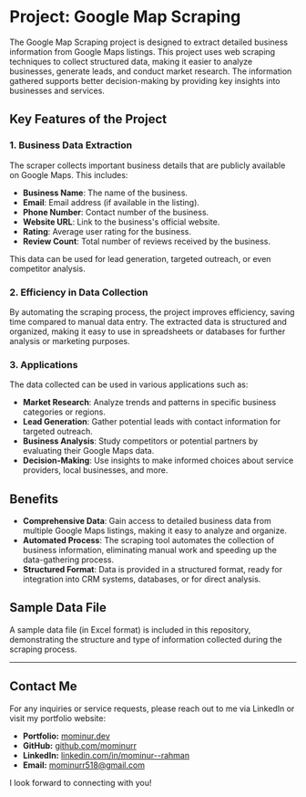 # Project: Google Map Scraping

The Google Map Scraping project is designed to extract detailed business information from Google Maps listings. This project uses web scraping techniques to collect structured data, making it easier to analyze businesses, generate leads, and conduct market research. The information gathered supports better decision-making by providing key insights into businesses and services.

## Key Features of the Project

### 1. Business Data Extraction
The scraper collects important business details that are publicly available on Google Maps. This includes:
- **Business Name**: The name of the business.
- **Email**: Email address (if available in the listing).
- **Phone Number**: Contact number of the business.
- **Website URL**: Link to the business's official website.
- **Rating**: Average user rating for the business.
- **Review Count**: Total number of reviews received by the business.

This data can be used for lead generation, targeted outreach, or even competitor analysis.

### 2. Efficiency in Data Collection
By automating the scraping process, the project improves efficiency, saving time compared to manual data entry. The extracted data is structured and organized, making it easy to use in spreadsheets or databases for further analysis or marketing purposes.

### 3. Applications
The data collected can be used in various applications such as:
- **Market Research**: Analyze trends and patterns in specific business categories or regions.
- **Lead Generation**: Gather potential leads with contact information for targeted outreach.
- **Business Analysis**: Study competitors or potential partners by evaluating their Google Maps data.
- **Decision-Making**: Use insights to make informed choices about service providers, local businesses, and more.

## Benefits
- **Comprehensive Data**: Gain access to detailed business data from multiple Google Maps listings, making it easy to analyze and organize.
- **Automated Process**: The scraping tool automates the collection of business information, eliminating manual work and speeding up the data-gathering process.
- **Structured Format**: Data is provided in a structured format, ready for integration into CRM systems, databases, or for direct analysis.

## Sample Data File
A sample data file (in Excel format) is included in this repository, demonstrating the structure and type of information collected during the scraping process.

---

## Contact Me

For any inquiries or service requests, please reach out to me via LinkedIn or visit my portfolio website:

- **Portfolio:** [mominur.dev](https://mominur.dev)
- **GitHub:** [github.com/mominurr](https://github.com/mominurr)
- **LinkedIn:** [linkedin.com/in/mominur--rahman](https://www.linkedin.com/in/mominur--rahman/)
- **Email:** mominurr518@gmail.com

I look forward to connecting with you!
